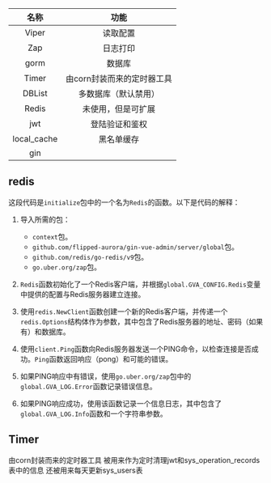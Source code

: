 |名称|功能|
|:-:|:-:|
|Viper|读取配置|
|Zap|日志打印|
|gorm|数据库|
|Timer|由corn封装而来的定时器工具|
|DBList|多数据库（默认禁用）|
|Redis|未使用，但是可扩展|
|jwt|登陆验证和鉴权|
|local_cache|黑名单缓存|
|gin| |
## redis
这段代码是`initialize`包中的一个名为`Redis`的函数。以下是代码的解释：

1. 导入所需的包：
    
    - `context`包。
    - `github.com/flipped-aurora/gin-vue-admin/server/global`包。
    - `github.com/redis/go-redis/v9`包。
    - `go.uber.org/zap`包。
2. `Redis`函数初始化了一个Redis客户端，并根据`global.GVA_CONFIG.Redis`变量中提供的配置与Redis服务器建立连接。
    
3. 使用`redis.NewClient`函数创建一个新的Redis客户端，并传递一个`redis.Options`结构体作为参数，其中包含了Redis服务器的地址、密码（如果有）和数据库。
    
4. 使用`client.Ping`函数向Redis服务器发送一个PING命令，以检查连接是否成功。`Ping`函数返回响应（pong）和可能的错误。
    
5. 如果PING响应中有错误，使用`go.uber.org/zap`包中的`global.GVA_LOG.Error`函数记录错误信息。
    
6. 如果PING响应成功，使用该函数记录一个信息日志，其中包含了`global.GVA_LOG.Info`函数和一个字符串参数。
## Timer
由corn封装而来的定时器工具
被用来作为定时清理jwt和sys_operation_records表中的信息
还被用来每天更新sys_users表